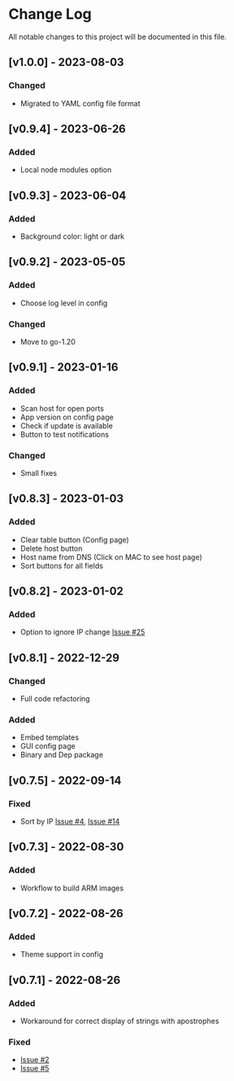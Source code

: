 
# Change Log
All notable changes to this project will be documented in this file.


## [v1.0.0] - 2023-08-03
### Changed
- Migrated to YAML config file format

## [v0.9.4] - 2023-06-26
### Added
- Local node modules option

## [v0.9.3] - 2023-06-04
### Added
- Background color: light or dark

## [v0.9.2] - 2023-05-05
### Added
- Choose log level in config

### Changed
- Move to go-1.20  

## [v0.9.1] - 2023-01-16
### Added
- Scan host for open ports
- App version on config page
- Check if update is available
- Button to test notifications

### Changed
- Small fixes   

## [v0.8.3] - 2023-01-03
### Added
- Clear table button (Config page)
- Delete host button
- Host name from DNS (Click on MAC to see host page)
- Sort buttons for all fields


## [v0.8.2] - 2023-01-02
### Added
- Option to ignore IP change [Issue #25](https://github.com/aceberg/WatchYourLAN/issues/25)


## [v0.8.1] - 2022-12-29
### Changed
- Full code refactoring

### Added
- Embed templates
- GUI config page
- Binary and Dep package

## [v0.7.5] - 2022-09-14
### Fixed
- Sort by IP [Issue #4](https://github.com/aceberg/WatchYourLAN/issues/4), [Issue #14](https://github.com/aceberg/WatchYourLAN/issues/14)

## [v0.7.3] - 2022-08-30 
### Added
- Workflow to build ARM images

## [v0.7.2] - 2022-08-26
### Added
- Theme support in config
 
## [v0.7.1] - 2022-08-26
### Added
- Workaround for correct display of strings with apostrophes
### Fixed
- [Issue #2](https://github.com/aceberg/WatchYourLAN/issues/2)
- [Issue #5](https://github.com/aceberg/WatchYourLAN/issues/5)